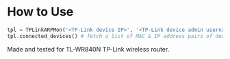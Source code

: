 # How to Use

```py
tpl = TPLinkARPMon('<TP-Link device IP>', '<TP-Link device admin username>', '<TP-Link device admin password>')
tpl.connected_devices() # fetch a list of MAC & IP address pairs of devices connecting to the TP-Link wireless router
```

Made and tested for TL-WR840N TP-Link wireless router.
